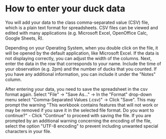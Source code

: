 # How to enter your duck data

You will add your data to the class comma-separated value (CSV) file, which is a plain text format for spreadsheets. CSV files can be viewed and edited with many applications (e.g. Microsoft Excel, OpenOffice Calc, Google Sheets, R). 

Depending on your Operating System, when you double click on the file, it will be opened by the default application, like Microsoft Excel. If the data is not displaying correctly, you can adjust the width of the columns. Next, enter the data in the row that corresponds to your name. Include the time of your observation (e.g. 2pm) and the number of ducks that you counted. If you have any additional information, you can include it under the "Notes" column. 

After entering your data, you need to save the spreadsheet in the csv format again. Select "File" -> "Save As..." -> In the "Format" drop-down menu select "Comma-Separated Values (.csv)" -> Click "Save". This may prompt the warning "This workbook contains features that will not work or may be removed if you save it in the selected file format. Do you want to continue?" - Click "Continue" to proceed with saving the file. If you are prompted by an additional warning concerning the encoding of the file, select the option "UTF-8 encoding" to prevent including unwanted special characters in your file.